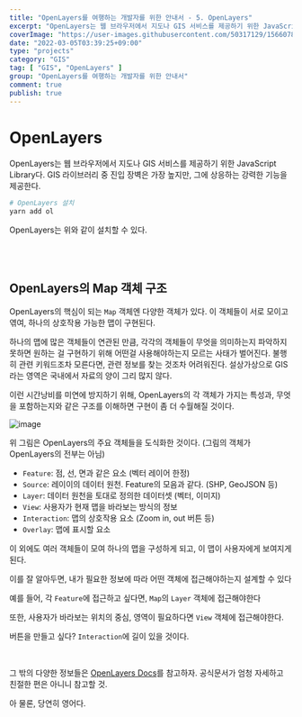 ```yaml
---
title: "OpenLayers를 여행하는 개발자를 위한 안내서 - 5. OpenLayers"
excerpt: "OpenLayers는 웹 브라우저에서 지도나 GIS 서비스를 제공하기 위한 JavaScript Library다. GIS 라이브러리 중 진입 장벽은 가장 높지만, 그에 상응하는 강력한 기능을 제공한다."
coverImage: "https://user-images.githubusercontent.com/50317129/156607880-c5abad92-1991-4c01-b85f-7153bf89cb64.png"
date: "2022-03-05T03:39:25+09:00"
type: "projects"
category: "GIS"
tag: [ "GIS", "OpenLayers" ]
group: "OpenLayers를 여행하는 개발자를 위한 안내서"
comment: true
publish: true
---
```


# OpenLayers

OpenLayers는 웹 브라우저에서 지도나 GIS 서비스를 제공하기 위한 JavaScript Library다. GIS 라이브러리 중 진입 장벽은 가장 높지만, 그에 상응하는 강력한 기능을 제공한다.

``` bash
# OpenLayers 설치
yarn add ol
```

OpenLayers는 위와 같이 설치할 수 있다.

<br />
<br />





## OpenLayers의 Map 객체 구조

OpenLayers의 핵심이 되는 `Map` 객체엔 다양한 객체가 있다. 이 객체들이 서로 모이고 엮여, 하나의 상호작용 가능한 맵이 구현된다.

하나의 맵에 많은 객체들이 연관된 만큼, 각각의 객체들이 무엇을 의미하는지 파악하지 못하면 원하는 걸 구현하기 위해 어떤걸 사용해야하는지 모르는 사태가 벌어진다. 불행히 관련 키워드조차 모른다면, 관련 정보를 찾는 것조차 어려워진다. 설상가상으로 GIS라는 영역은 국내에서 자료의 양이 그리 많지 않다.

이런 시간낭비를 미연에 방지하기 위해, OpenLayers의 각 객체가 가지는 특성과, 무엇을 포함하는지와 같은 구조를 이해하면 구현이 좀 더 수월해질 것이다.

![image](https://user-images.githubusercontent.com/50317129/156811772-4fd36475-dcc9-41a5-a3ab-c7bcef24e8da.png)

위 그림은 OpenLayers의 주요 객체들을 도식화한 것이다. (그림의 객체가 OpenLayers의 전부는 아님)

* `Feature`: 점, 선, 면과 같은 요소 (벡터 레이어 한정)
* `Source`: 레이이의 데이터 원천. Feature의 모음과 같다. (SHP, GeoJSON 등)
* `Layer`: 데이터 원천을 토대로 정의한 데이터셋 (벡터, 이미지)
* `View`: 사용자가 현재 맵을 바라보는 방식의 정보
* `Interaction`: 맵의 상호작용 요소 (Zoom in, out 버튼 등)
* `Overlay`: 맵에 표시할 요소

이 외에도 여러 객체들이 모여 하나의 맵을 구성하게 되고, 이 맵이 사용자에게 보여지게 된다.

이를 잘 알아두면, 내가 필요한 정보에 따라 어떤 객체에 접근해야하는지 설계할 수 있다

예를 들어, 각 `Feature`에 접근하고 싶다면, `Map`의 `Layer` 객체에 접근해야한다

또한, 사용자가 바라보는 위치의 중심, 영역이 필요하다면 `View` 객체에 접근해야한다.

버튼을 만들고 싶다? `Interaction`에 길이 있을 것이다.

<br />

그 밖의 다양한 정보들은 [OpenLayers Docs](https://openlayers.org/)를 참고하자. 공식문서가 엄청 자세하고 친절한 편은 아니니 참고할 것.

아 물론, 당연히 영어다.
